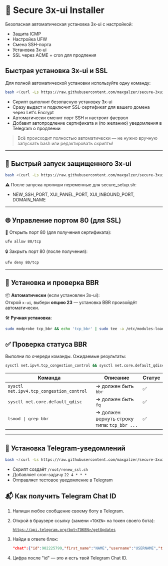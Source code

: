# 🔐 Secure 3x-ui Installer

Безопасная автоматическая установка 3x-ui с настройкой:

- Защита ICMP
- Настройка UFW
- Смена SSH-порта
- Установка 3x-ui
- SSL через ACME + cron для продления

## Быстрая установка 3x-ui и SSL

Для полной автоматической установки используйте одну команду:
```bash
bash <(curl -Ls https://raw.githubusercontent.com/maxgalzer/secure-3xui-installer/main/install_all.sh)
```
- Скрипт выполнит безопасную установку 3x-ui
- Сразу выдаст и подключит SSL-сертификат для вашего домена через Let's Encrypt
- Автоматически сменит порт SSH и настроит фаервол
- Добавит автопродление сертификата и (по желанию) уведомления в Telegram о продлении

> Всё происходит полностью автоматически — не нужно вручную запускать bash или редактировать скрипты!
---

## 🚀 Быстрый запуск защищенного 3x-ui

```bash
bash <(curl -Ls https://raw.githubusercontent.com/maxgalzer/secure-3xui-installer/main/secure_setup.sh)
```
⚠️ После запуска пропиши переменные для secure_setup.sh:
- NEW_SSH_PORT, XUI_PANEL_PORT, XUI_INBOUND_PORT, DOMAIN_NAME

---

## 🌐 Управление портом 80 (для SSL)

📖 Открыть порт 80 (для получения сертификата):

```bash
ufw allow 80/tcp
```

🔒 Закрыть порт 80 (после получения):

```bash
ufw deny 80/tcp
```

---

## 🚀 Установка и проверка BBR

📦 **Автоматически** (если установлен 3x-ui):  
Открой `x-ui`, выбери **опцию 23** — установка BBR произойдёт автоматически.


🛠️ **Ручная установка**:

```bash
sudo modprobe tcp_bbr && echo 'tcp_bbr' | sudo tee -a /etc/modules-load.d/modules.conf && echo -e "net.core.default_qdisc = fq\nnet.ipv4.tcp_congestion_control = bbr" | sudo tee /etc/sysctl.d/99-bbr.conf && sudo sysctl --system
```
## ✅ Проверка статуса BBR

Выполни по очереди команды. Ожидаемые результаты:
```bash
sysctl net.ipv4.tcp_congestion_control && sysctl net.core.default_qdisc && lsmod | grep bbr
```

| Команда                                | Описание                                      | Статус |
|----------------------------------------|-----------------------------------------------|--------|
| ``sysctl net.ipv4.tcp_congestion_control`` | → должен быть `bbr`                          | ✅      |
| ``sysctl net.core.default_qdisc``         | → должен быть `fq`                           | ✅      |
| ``lsmod \| grep bbr``                     | → должен вернуть строку типа: `tcp_bbr ...` | ✅      |

---

## 🔔 Установка Telegram-уведомлений

```bash
bash <(curl -Ls https://raw.githubusercontent.com/maxgalzer/secure-3xui-installer/main/install_notifier.sh)
```

- Скрипт создаёт `/root/renew_ssl.sh`
- Добавляет cron-задачу `22 4 * * *`
- Отправляет тестовое уведомление в Telegram

## 📬 Как получить Telegram Chat ID

1. Напиши любое сообщение своему боту в Telegram.  
2. Открой в браузере ссылку (замени `<TOKEN>` на токен своего бота):

   [`https://api.telegram.org/bot<TOKEN>/getUpdates`](https://api.telegram.org/bot<TOKEN>/getUpdates)


3. Найди в ответе блок:

   ```json
   "chat":{"id":902225799,"first_name":"NAME","username":"USERNAME","type":"private"}
4. Цифра после "id" — это и есть твой Telegram Chat ID.
